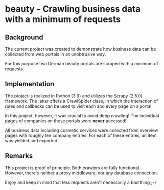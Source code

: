 # beauty - Crawling business data with a minimum of requests

## Background 

The current project was created to demonstrate how business data 
can be collected from web portals in an unobtrusive way.

For this purpose two German beauty portals are scraped 
with a minimum of requests.

## Implementation

The project is realized in Python (3.9) and utilizes the Scrapy (2.5.0) 
framework. The latter offers a CrawlSpider class, in which the interaction 
of rules and callbacks can be used to visit each and every page on a portal. 

In this project, however, it was crucial to avoid deep crawling! The 
individual pages of companies on these portals were **never** accessed!

All business data including cosmetic services were collected from overview 
pages with roughly ten company entries. For each of these entries, an item was 
yielded and exported.

## Remarks

This project is proof of principle. Both crawlers are fully functional. However, 
there's neither a proxy middleware, nor any database connection.

Enjoy and keep in mind that less requests aren't necessarily a bad thing ;-)
